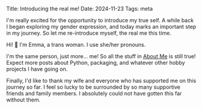Title: Introducing the real me!
Date: 2024-11-23
Tags: meta

I'm really excited for the opportunity to introduce my true self. A while back
I began exploring my gender expression, and today marks an important step in my
journey. So let me re-introduce myself, the real me this time.

Hi! 👋 I'm Emma, a trans woman. I use she/her pronouns.

I'm the same person, just more... me! So all the stuff in
[About Me](/pages/about.html) is still true! Expect more posts about Python,
packaging, and whatever other hobby projects I have going on.

Finally, I'd like to thank my wife and everyone who has supported me on this
journey so far. I feel so lucky to be surrounded by so many supportive friends
and family members. I absolutely could not have gotten this far without them.
